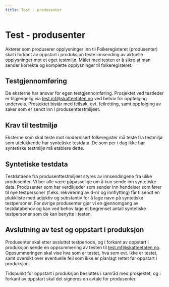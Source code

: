 ```yaml
---
title: Test - produsenter
---
```


# Test - produsenter
Aktører som produserer opplysninger inn til Folkeregisteret (produsenter) skal i forkant av oppstart i produksjon teste innsending av aktuelle opplysninger mot et eget testmiljø.
Målet med testen er å sikre at man sender korrekte og komplette opplysninger til folkeregisteret.
 
## Testgjennomføring
De eksterne har ansvar for egen testgjennomføring. Prosjektet ved testleder er tilgjengelig via test.mf@skatteetaten.no ved behov for oppfølging underveis. 
Prosjektet bistår med feilsøk, evt. feilretting, samt oppfølging av saker som er sendt inn i produsenttestmiljøet.
 
## Krav til testmiljø
Eksterne som skal teste mot modernisert folkeregister må teste fra testmiljø som utelukkende har syntetiske testdata. De som per i dag ikke har syntetiske testmiljø må etablere dette.
 
## Syntetiske testdata
Testdataene fra produsenttestmiljøet styres av innsendingene fra ulike produsenter. Vi ber alle være påpasselige om å kun sende inn syntetiske data.
Produsenter som har verdikjeder som sender inn hendelser som fører til nye testpersoner (f.eks. rekvirering av d-nr og innflytting) får tilsendt en plukkliste med adjektiv og substantiv for å lage navn på syntetiske testpersoner. 
For øvrige produsenter gjør vi en gjennomgang av testdatabehov og kan ved behov lage et begrenset antall syntetiske testpersoner som de kan benytte i testen.
 
## Avslutning av test og oppstart i produksjon
Produsenter skal etter avsluttet testperiode, og i forkant av oppstart i produksjon sende en oppsummering av testen til  test.mf@skatteetaten.no. 
Oppsummeringen skal vise hva som er testet, hva som evt. ikke er testet, samt oversikt over eventuelle feil som ikke er planlagt rettet før oppstart i produksjon.
 
Tidspunkt for oppstart i produksjon besluttes i samråd med prosjektet, og i forkant av oppstart skal det signeres en avtale for produsenter.
